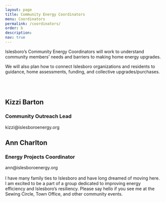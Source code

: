 ```yaml
---
layout: page
title: Community Energy Coordinators
menu: Coordinators
permalink: /coordinators/
order: b
description:
nav: true
---
```


Islesboro’s Community Energy Coordinators will work to understand community members’ needs and barriers to making home energy upgrades. 

We will also plan how to connect Islesboro organizations and residents to guidance, home assessments, funding, and collective upgrades/purchases. 

<br />
<br />
<div class="row">
    <div class="col-sm mt-2 mt-md-0">
        <h2>Kizzi Barton</h2>
        <h3>Community Outreach Lead</h3>
        kizzi@<!-- comment -->islesboro<!-- comment -->energy.org
    </div>
    <div class="col-sm mt-2 mt-md-0">
        <h2>Ann Charlton</h2>
        <h3>Energy Projects Coordinator</h3>
        ann@<!-- comment -->islesboroenergy<!-- comment -->.org
        <br />
        <br />
        I have many family ties to Islesboro and have long dreamed of moving here. I am excited to be a part of a group dedicated to improving energy efficiency and Islesboro’s resiliency. Please say hello if you see me at the Sewing Circle, Town Office, and other community events.
    </div>
</div>
<div style="height: 200px" />